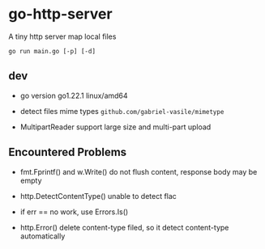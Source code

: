 # go-http-server

 A tiny http server map local files

 ```go run main.go [-p] [-d]```



## dev

* go version go1.22.1 linux/amd64

* detect files mime types ```github.com/gabriel-vasile/mimetype```

* MultipartReader support large size and multi-part upload 



## Encountered Problems

* fmt.Fprintf() and w.Write() do not flush content, response body may be empty

* http.DetectContentType() unable to detect flac 

* if err ==  no work, use Errors.Is()

* http.Error() delete content-type filed, so it detect content-type automatically